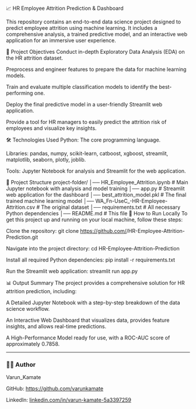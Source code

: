 📈 HR Employee Attrition Prediction & Dashboard

This repository contains an end-to-end data science project designed to predict employee attrition using machine learning. It includes a comprehensive analysis, a trained predictive model, and an interactive web application for an immersive user experience.


📌 Project Objectives
Conduct in-depth Exploratory Data Analysis (EDA) on the HR attrition dataset.

Preprocess and engineer features to prepare the data for machine learning models.

Train and evaluate multiple classification models to identify the best-performing one.

Deploy the final predictive model in a user-friendly Streamlit web application.

Provide a tool for HR managers to easily predict the attrition risk of employees and visualize key insights.

🛠️ Technologies Used
Python: The core programming language.

Libraries: pandas, numpy, scikit-learn, catboost, xgboost, streamlit, matplotlib, seaborn, plotly, joblib.

Tools: Jupyter Notebook for analysis and Streamlit for the web application.

📁 Project Structure
project-folder/
│── HR_Employee_Attrition.ipynb   # Main Jupyter notebook with analysis and model training
│── app.py                        # Streamlit web application for the dashboard
│── best_attrition_model.pkl      # The final trained machine learning model
│── WA_Fn-UseC_-HR-Employee-Attrition.csv  # The original dataset
│── requirements.txt              # All necessary Python dependencies
│── README.md                     # This file
🚀 How to Run Locally
To get this project up and running on your local machine, follow these steps:

Clone the repository:
git clone https://github.com/<your-username>/HR-Employee-Attrition-Prediction.git

Navigate into the project directory:
cd HR-Employee-Attrition-Prediction

Install all required Python dependencies:
pip install -r requirements.txt

Run the Streamlit web application:
streamlit run app.py

📊 Output Summary
The project provides a comprehensive solution for HR attrition prediction, including:

A Detailed Jupyter Notebook with a step-by-step breakdown of the data science workflow.

An Interactive Web Dashboard that visualizes data, provides feature insights, and allows real-time predictions.

A High-Performance Model ready for use, with a ROC-AUC score of approximately 0.7858.


-----

### 🙋‍♂️ Author

Varun_Kamate

GitHub: https://github.com/varunkamate

LinkedIn: [linkedin.com/in/varun-kamate-5a3397259](https://www.linkedin.com/in/varun-kamate-5a3397259)
